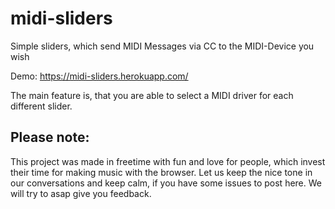 # midi-sliders
Simple sliders, which send MIDI Messages via CC to the MIDI-Device you wish

Demo: https://midi-sliders.herokuapp.com/

The main feature is, that you are able to select a MIDI driver for each different slider.

## Please note: 
This project was made in freetime with fun and love for people, which invest their time for making music with the browser. Let us keep the nice tone in our conversations and keep calm, if you have some issues to post here. We will try to asap give you feedback.
